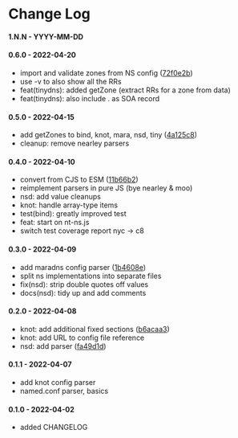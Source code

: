 # Change Log

#### 1.N.N - YYYY-MM-DD


#### 0.6.0 - 2022-04-20

* import and validate zones from NS config ([72f0e2b](https://github.com/NicTool/dns-nameserver/commit/72f0e2b7f4d58a80edd6edad61cd5646e8bf80cb))
* use -v to also show all the RRs
* feat(tinydns): added getZone (extract RRs for a zone from data)
* feat(tinydns): also include . as SOA record


#### 0.5.0 - 2022-04-15

* add getZones to bind, knot, mara, nsd, tiny ([4a125c8](https://github.com/NicTool/dns-nameserver/commit/4a125c89ffdaef2800a61dd31bd6de07d450f81a))
* cleanup: remove nearley parsers


#### 0.4.0 - 2022-04-10

* convert from CJS to ESM ([11b66b2](https://github.com/NicTool/dns-nameserver/commit/11b66b2b83416fdb3338f9d537c9643814a13960))
* reimplement parsers in pure JS (bye nearley & moo)
* nsd: add value cleanups
* knot: handle array-type items
* test(bind): greatly improved test
* feat: start on nt-ns.js
* switch test coverage report nyc -> c8


#### 0.3.0 - 2022-04-09

* add maradns config parser ([1b4608e](https://github.com/NicTool/dns-nameserver/commit/1b4608e22b60250a67823851772538418e59d187))
* split ns implementations into separate files
* fix(nsd): strip double quotes off values
* docs(nsd): tidy up and add comments


#### 0.2.0 - 2022-04-08

* knot: add additional fixed sections ([b6acaa3](https://github.com/NicTool/dns-nameserver/commit/b6acaa301de2247059ec13dc0c2701aa36a101a0))
* knot: add URL to config file reference
* nsd: add parser ([fa49d1d](https://github.com/NicTool/dns-nameserver/commit/fa49d1da91e3e3bb2ac40d03bdfe60ea71b03710))


#### 0.1.1 - 2022-04-07

* add knot config parser
* named.conf parser, basics


#### 0.1.0 - 2022-04-02

* added CHANGELOG
